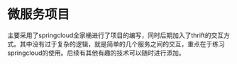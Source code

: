 # 微服务项目
   主要采用了springcloud全家桶进行了项目的编写，同时后期加入了thrift的交互方式。其中没有过于复杂的逻辑，就是简单的几个服务之间的交互，重点在于练习springcloud的使用。后续有其他有趣的技术可以随时进行添加。
